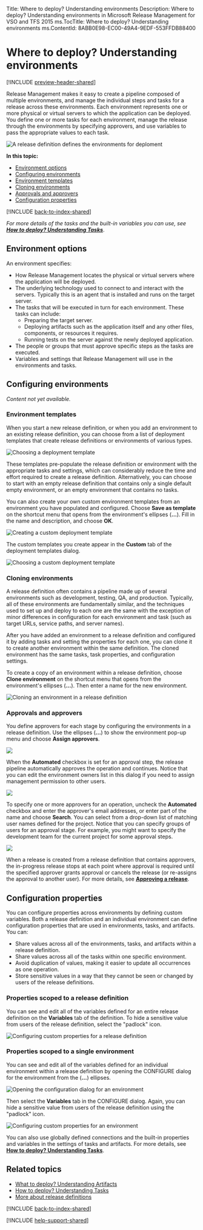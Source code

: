 Title: Where to deploy? Understanding environments
Description: Where to deploy? Understanding environments in Microsoft Release Management for VSO and TFS 2015
ms.TocTitle: Where to deploy? Understanding environments
ms.ContentId: 8ABB0E98-EC00-49A4-9EDF-553FFDB88400

# Where to deploy? Understanding environments

[!INCLUDE [preview-header-shared](../_shared/preview-header-shared.md)]

Release Management makes it easy to create a pipeline composed 
of multiple environments, and manage the individual steps and 
tasks for a release across these environments. Each environment 
represents one or more physical or virtual servers to which the 
application can be deployed. You define one or more tasks for 
each environment, manage the release through the environments 
by specifying approvers, and use variables to pass the 
appropriate values to each task. 

![A release definition defines the environments for deploment](_img/understanding-environments-header.png)

**In this topic:**

 * [Environment options](#enviromentoptions)
 * [Configuring environments](#configenvir)
 * [Environment templates](#templates)
 * [Cloning environments](#cloneenvironment)
 * [Approvals and approvers](#approvers)
 * [Configuration properties](#configproperties)
 
[!INCLUDE [back-to-index-shared](../_shared/back-to-index-shared.md)]

_For more details of the tasks and the built-in variables you 
 can use, see 
**[How to deploy? Understanding Tasks](understanding-tasks.md)**_.

<a name="enviromentoptions"></a>
## Environment options

An environment specifies:

 * How Release Management locates the physical or virtual servers where the 
   application will be deployed.
 * The underlying technology used to connect to and interact with the servers.
   Typically this is an agent that is installed and runs on the target server. 
 * The tasks that will be executed in turn for each environment. These tasks can
   include:
   - Preparing the target server.
   - Deploying artifacts such as the application itself and any other files, 
     components, or resources it requires.
   - Running tests on the server against the newly deployed application.
 * The people or groups that must approve specific steps as the tasks are executed.
 * Variables and settings that Release Management will use in the environments 
   and tasks.
  

<a name="configenvir"></a>
## Configuring environments

_Content not yet available._

<a name="templates"></a>
### Environment templates

When you start a new release definition, or when you add an environment to an 
existing release definition, you can choose from a list of deployment templates 
that create release definitions or environments of various types.

![Choosing a deployment template](_img/understanding-environments-template-01.png)

These templates pre-populate the release definition or environment with the appropriate
tasks and settings, which can considerably reduce the time and effort required to 
create a release definition. Alternatively, you can choose to start with an 
empty release definition that contains only a single default empty environment, or an
empty environment that contains no tasks. 

You can also create your own custom environment templates from an environment you have
populated and configured. Choose **Save as template** on the shortcut menu that opens
from the environment's ellipses (**...**). Fill in the name and description, and choose
**OK**.

![Creating a custom deployment template](_img/understanding-environments-template-02.png)

The custom templates you create appear in the **Custom** tab of the deployment templates dialog.

![Choosing a custom deployment template](_img/understanding-environments-template-03.png)

<a name="cloneenvironment"></a>
### Cloning environments

A release definition often contains a pipeline made up of several environments such as
development, testing, QA, and production. Typically, all of these environments are
fundamentally similar, and the techniques used to set up and deploy to each one are
the same with the exception of minor differences in configuration for each environment 
and task (such as target URLs, service paths, and server names).   

After you have added an environment to a release definition and configured it by adding tasks
and setting the properties for each one, you can clone it to create another environment
within the same definition. The cloned environment has the same tasks, task properties, 
and configuration settings.

To create a copy of an environment within a release definition, choose **Clone environment**
on the shortcut menu that opens from the environment's ellipses (**...**). Then enter a name for
the new environment.

![Cloning an environment in a release definition](_img/understanding-environments-clone-01.png)


<a name="approvers"></a>
### Approvals and approvers

You define approvers for each stage by configuring the environments in a release 
definition. Use the ellipses (**...**) to show the environment pop-up menu and 
choose **Assign approvers**.

![](_img/understanding-environments-approve-01.png)
 
When the **Automated** checkbox is set for an approval step, the release pipeline 
automatically approves the operation and continues. Notice that you can edit the 
environment owners list in this dialog if you need to assign management permission 
to other users.

![](_img/understanding-environments-approve-02.png)
 
To specify one or more approvers for an operation, uncheck the **Automated** checkbox
and enter the approver's email addresses, or enter part of the name and choose 
**Search**. You can select from a drop-down list of matching user names defined for 
the project. Notice that you can specify groups of users for an approval stage. 
For example, you might want to specify the development team for the current project 
for some approval steps.
 
![](_img/understanding-environments-approve-03.png)

When a release is created from a release definition that contains approvers, the
in-progress release stops at each point where approval is required until the
specified approver grants approval or cancels the release (or re-assigns the 
approval to another user). For more details, see
**[Approving a release](../managing-releases/track-release.md#approve)**.


<a name="configproperties"></a>
## Configuration properties

You can configure properties across environments by defining 
custom variables. Both a release definition and an individual 
environment can define configuration properties that are used 
in environments, tasks, and artifacts. You can:

 * Share values across all of the environments, tasks, and 
   artifacts within a release definition.
 * Share values across all of the tasks within one specific 
   environment.
 * Avoid duplication of values, making it easier to update 
   all occurrences as one operation.
 * Store sensitive values in a way that they cannot be seen 
   or changed by users of the release definitions.   
 
### Properties scoped to a release definition
You can see and edit all of the variables defined for an entire 
release definition on the **Variables** tab of the definition. 
To hide a sensitive value from users of the release definition, 
select the "padlock" icon. 
 
![Configuring custom properties for a release definition](_img/understanding-environments-configprop-01.png)
 
### Properties scoped to a single environment

You can see and edit all of the variables defined for an 
individual environment within a release definition by opening 
the CONFIGURE dialog for the environment from the (**...**) ellipses.

![Opening the configuration dialog for an environment](_img/understanding-environments-configprop-02.png)
 
Then select the **Variables** tab in the CONFIGURE dialog. Again, 
you can hide a sensitive value from users of the release definition 
using the "padlock" icon.
 
![Configuring custom properties for an environment](_img/understanding-environments-configprop-03.png)
 
You can also use globally defined connections and the built-in 
properties and variables in the settings of tasks and artifacts. 
For more details, see **[How to deploy? Understanding Tasks](understanding-tasks.md)**.

## Related topics

 * [What to deploy? Understanding Artifacts](understanding-artifacts.md)
 * [How to deploy? Understanding Tasks](understanding-tasks.md)
 * [More about release definitions](more-release-definition.md)

[!INCLUDE [back-to-index-shared](../_shared/back-to-index-shared.md)]
 
[!INCLUDE [help-support-shared](../_shared/help-support-shared.md)]

